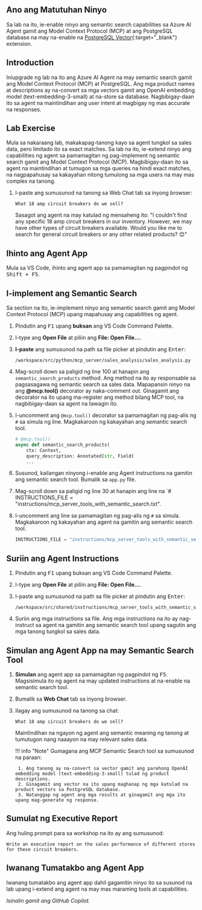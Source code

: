## Ano ang Matutuhan Ninyo

Sa lab na ito, ie-enable ninyo ang semantic search capabilities sa Azure AI Agent gamit ang Model Context Protocol (MCP) at ang PostgreSQL database na may na-enable na [PostgreSQL Vector](https://github.com/pgvector/pgvector){:target="_blank"} extension.

## Introduction

Iniupgrade ng lab na ito ang Azure AI Agent na may semantic search gamit ang Model Context Protocol (MCP) at PostgreSQL. Ang mga product names at descriptions ay na-convert sa mga vectors gamit ang OpenAI embedding model (text-embedding-3-small) at na-store sa database. Nagbibigay-daan ito sa agent na maintindihan ang user intent at magbigay ng mas accurate na responses.

## Lab Exercise

Mula sa nakaraang lab, makakapag-tanong kayo sa agent tungkol sa sales data, pero limitado ito sa exact matches. Sa lab na ito, ie-extend ninyo ang capabilities ng agent sa pamamagitan ng pag-implement ng semantic search gamit ang Model Context Protocol (MCP). Magbibigay-daan ito sa agent na maintindihan at tumugon sa mga queries na hindi exact matches, na nagpapahusay sa kakayahan nitong tumulong sa mga users na may mas complex na tanong.

1. I-paste ang sumusunod na tanong sa Web Chat tab sa inyong browser:

    ```text
    What 18 amp circuit breakers do we sell?
    ```

    Sasagot ang agent na may katulad ng mensaheng ito: "I couldn't find any specific 18 amp circuit breakers in our inventory. However, we may have other types of circuit breakers available. Would you like me to search for general circuit breakers or any other related products? 😊"

## Ihinto ang Agent App

Mula sa VS Code, ihinto ang agent app sa pamamagitan ng pagpindot ng <kbd>Shift + F5</kbd>.

## I-implement ang Semantic Search

Sa section na ito, ie-implement ninyo ang semantic search gamit ang Model Context Protocol (MCP) upang mapahusay ang capabilities ng agent.

1. Pindutin ang <kbd>F1</kbd> upang **buksan** ang VS Code Command Palette.
2. I-type ang **Open File** at piliin ang **File: Open File...**.
3. **I-paste** ang sumusunod na path sa file picker at pindutin ang <kbd>Enter</kbd>:

    ```text
    /workspace/src/python/mcp_server/sales_analysis/sales_analysis.py
    ```

4. Mag-scroll down sa paligid ng line 100 at hanapin ang `semantic_search_products` method. Ang method na ito ay responsable sa pagsasagawa ng semantic search sa sales data. Mapapansin ninyo na ang **@mcp.tool()** decorator ay naka-comment out. Ginagamit ang decorator na ito upang ma-register ang method bilang MCP tool, na nagbibigay-daan sa agent na tawagin ito.

5. I-uncomment ang `@mcp.tool()` decorator sa pamamagitan ng pag-alis ng `#` sa simula ng line. Magkakaroon ng kakayahan ang semantic search tool.

    ```python
    # @mcp.tool()
    async def semantic_search_products(
        ctx: Context,
        query_description: Annotated[str, Field(
        ...
    ```

6. Susunod, kailangan ninyong i-enable ang Agent instructions na gamitin ang semantic search tool. Bumalik sa `app.py` file.
7. Mag-scroll down sa paligid ng line 30 at hanapin ang line na `# INSTRUCTIONS_FILE = "instructions/mcp_server_tools_with_semantic_search.txt".
8. I-uncomment ang line sa pamamagitan ng pag-alis ng `#` sa simula. Magkakaroon ng kakayahan ang agent na gamitin ang semantic search tool.

    ```python
    INSTRUCTIONS_FILE = "instructions/mcp_server_tools_with_semantic_search.txt"
    ```

## Suriin ang Agent Instructions

1. Pindutin ang <kbd>F1</kbd> upang buksan ang VS Code Command Palette.
2. I-type ang **Open File** at piliin ang **File: Open File...**.
3. I-paste ang sumusunod na path sa file picker at pindutin ang <kbd>Enter</kbd>:

    ```text
    /workspace/src/shared/instructions/mcp_server_tools_with_semantic_search.txt
    ```

4. Suriin ang mga instructions sa file. Ang mga instructions na ito ay nag-instruct sa agent na gamitin ang semantic search tool upang sagutin ang mga tanong tungkol sa sales data.

## Simulan ang Agent App na may Semantic Search Tool

1. **Simulan** ang agent app sa pamamagitan ng pagpindot ng <kbd>F5</kbd>. Magsisimula ito ng agent na may updated instructions at na-enable na semantic search tool.
2. Bumalik sa **Web Chat** tab sa inyong browser.
3. Ilagay ang sumusunod na tanong sa chat:

    ```text
    What 18 amp circuit breakers do we sell?
    ```

    Maintindihan na ngayon ng agent ang semantic meaning ng tanong at tumutugon nang naaayon na may relevant sales data.

    !!! info "Note"
        Gumagana ang MCP Semantic Search tool sa sumusunod na paraan:

        1. Ang tanong ay na-convert sa vector gamit ang parehong OpenAI embedding model (text-embedding-3-small) tulad ng product descriptions.
        2. Ginagamit ang vector na ito upang maghanap ng mga katulad na product vectors sa PostgreSQL database.
        3. Natanggap ng agent ang mga results at ginagamit ang mga ito upang mag-generate ng response.

## Sumulat ng Executive Report

Ang huling prompt para sa workshop na ito ay ang sumusunod:

```plaintext
Write an executive report on the sales performance of different stores for these circuit breakers.
```

## Iwanang Tumatakbo ang Agent App

Iwanang tumatakbo ang agent app dahil gagamitin ninyo ito sa susunod na lab upang i-extend ang agent na may mas maraming tools at capabilities.

*Isinalin gamit ang GitHub Copilot.*
